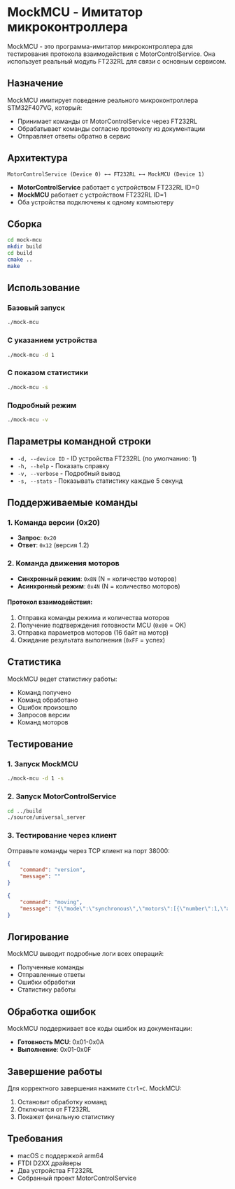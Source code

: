 # MockMCU - Имитатор микроконтроллера

MockMCU - это программа-имитатор микроконтроллера для тестирования протокола взаимодействия с MotorControlService. Она использует реальный модуль FT232RL для связи с основным сервисом.

## Назначение

MockMCU имитирует поведение реального микроконтроллера STM32F407VG, который:
- Принимает команды от MotorControlService через FT232RL
- Обрабатывает команды согласно протоколу из документации
- Отправляет ответы обратно в сервис

## Архитектура

```
MotorControlService (Device 0) ←→ FT232RL ←→ MockMCU (Device 1)
```

- **MotorControlService** работает с устройством FT232RL ID=0
- **MockMCU** работает с устройством FT232RL ID=1
- Оба устройства подключены к одному компьютеру

## Сборка

```bash
cd mock-mcu
mkdir build
cd build
cmake ..
make
```

## Использование

### Базовый запуск
```bash
./mock-mcu
```

### С указанием устройства
```bash
./mock-mcu -d 1
```

### С показом статистики
```bash
./mock-mcu -s
```

### Подробный режим
```bash
./mock-mcu -v
```

## Параметры командной строки

- `-d, --device ID` - ID устройства FT232RL (по умолчанию: 1)
- `-h, --help` - Показать справку
- `-v, --verbose` - Подробный вывод
- `-s, --stats` - Показывать статистику каждые 5 секунд

## Поддерживаемые команды

### 1. Команда версии (0x20)
- **Запрос**: `0x20`
- **Ответ**: `0x12` (версия 1.2)

### 2. Команда движения моторов
- **Синхронный режим**: `0x8N` (N = количество моторов)
- **Асинхронный режим**: `0x4N` (N = количество моторов)

#### Протокол взаимодействия:
1. Отправка команды режима и количества моторов
2. Получение подтверждения готовности MCU (`0x00` = OK)
3. Отправка параметров моторов (16 байт на мотор)
4. Ожидание результата выполнения (`0xFF` = успех)

## Статистика

MockMCU ведет статистику работы:
- Команд получено
- Команд обработано
- Ошибок произошло
- Запросов версии
- Команд моторов

## Тестирование

### 1. Запуск MockMCU
```bash
./mock-mcu -d 1 -s
```

### 2. Запуск MotorControlService
```bash
cd ../build
./source/universal_server
```

### 3. Тестирование через клиент
Отправьте команды через TCP клиент на порт 38000:

```json
{
    "command": "version",
    "message": ""
}
```

```json
{
    "command": "moving",
    "message": "{\"mode\":\"synchronous\",\"motors\":[{\"number\":1,\"acceleration\":2000,\"maxSpeed\":5000,\"step\":100}]}"
}
```

## Логирование

MockMCU выводит подробные логи всех операций:
- Полученные команды
- Отправленные ответы
- Ошибки обработки
- Статистику работы

## Обработка ошибок

MockMCU поддерживает все коды ошибок из документации:
- **Готовность MCU**: 0x01-0x0A
- **Выполнение**: 0x01-0x0F

## Завершение работы

Для корректного завершения нажмите `Ctrl+C`. MockMCU:
1. Остановит обработку команд
2. Отключится от FT232RL
3. Покажет финальную статистику

## Требования

- macOS с поддержкой arm64
- FTDI D2XX драйверы
- Два устройства FT232RL
- Собранный проект MotorControlService
